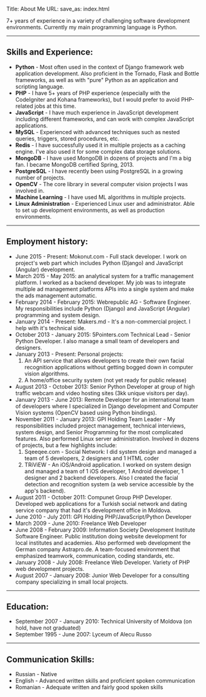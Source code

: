 Title: About Me
URL:
save_as: index.html

7+ years of experience in a variety of challenging software development environments. Currently my main programming language is Python.

------

## Skills and Experience:

* __Python__ - Most often used in the context of Django framework web application development. Also proficient in the Tornado, Flask and Bottle frameworks, as well as with "pure" Python as an application and scripting language.
* __PHP__ - I have 5+ years of PHP experience (especially with the CodeIgniter and Kohana frameworks), but I would prefer to avoid PHP-related jobs at this time.
* __JavaScript__ - I have much experience in JavaScript development including different frameworks, and can work with complex JavaScript applications.
* __MySQL__ - Experienced with advanced techniques such as nested queries, triggers, stored procedures, etc.
* __Redis__ - I have successfully used it in multiple projects as a caching engine. I've also used it for some complex data storage solutions.
* __MongoDB__ - I have used MongoDB in dozens of projects and I'm a big fan. I became MongoDB certified Spring, 2013.
* __PostgreSQL__ - I have recently been using PostgreSQL in a growing number of projects.
* __OpenCV__ - The core library in several computer vision projects I was involved in.
* __Machine Learning__ - I have used ML algorithms in multiple projects.
* __Linux Administration__ - Experienced Linux user and administrator. Able to set up development environments, as well as production environments.

------

## Employment history:

* June 2015 - Present: Mokonut.com - Full stack developer. I work on project's web part which includes Python (Django) and JavaScript (Angular) development.
* March 2015 - May 2015: an analytical system for a traffic management platform. I worked as a backend developer. My job was to integrate multiple ad management platforms APIs into a single system and make the ads management automatic.
* February 2014 - February 2015: Webrepublic AG - Software Engineer. My responsibilities include Python (Django) and JavaScript (Angular) programming and system design.
* January 2014 - Present: Makers.md - It's a non-commercial project. I help with it's technical side.
* October 2013 - January 2015: 5Pointers.com Technical Lead - Senior Python Developer. I also manage a small team of developers and designers.
* January 2013 - Present: Personal projects:
    1. An API service that allows developers to create their own facial recognition applications without getting bogged down in computer vision algorithms.
    2. A home/office security system (not yet ready for public release)
* August 2013 - October 2013: Senior Python Developer at group of high traffic webcam and video hosting sites (3kk unique visitors per day).
* January 2013 - June 2013: Remote Developer for an international team of developers where I specialized in Django development and Computer Vision systems (OpenCV based using Python bindings).
* November 2011 - January 2013: GPI Holding Team Leader - My responsibilities included project management, technical interviews, system design, and Senior Programming for the most complicated features. Also performed Linux server administration. Involved in dozens of projects, but a few highlights include:
    1. Sqeeqee.com - Social Network: I did system design and managed a team of 5 developers, 2 designers and 1 HTML coder
    2. TRiViEW - An iOS/Android application. I worked on system design and managed a team of 1 iOS developer, 1 Android developer, 1 designer and 2 backend developers. Also I created the facial detection and recognition system (a web service accessible by the app's backend).
* August 2011 - October 2011: Compunet Group PHP Developer. Developed web applications for a Turkish social network and dating service company that had it's development office in Moldova.
* June 2010 - July 2011: GPI Holding PHP/JavaScript/Python Developer
* March 2009 - June 2010: Freelance Web Developer
* June 2008 - February 2009: Information Society Development Institute Software Engineer. Public institution doing website development for local institutes and academies. Also performed web development the German company Astrapro.de. A team-focused environment that emphasized teamwork, communication, coding standards, etc.
* January 2008 - July 2008: Freelance Web Developer. Variety of PHP web development projects.
* August 2007 - January 2008: Junior Web Developer for a consulting company specializing in small local projects.

------

## Education:

* September 2007 - January 2010: Technical University of Moldova (on hold, have not graduated)
* September 1995 - June 2007: Lyceum of Alecu Russo

------

## Communication Skills:

* Russian - Native
* English - Advanced written skills and proficient spoken communication
* Romanian - Adequate written and fairly good spoken skills